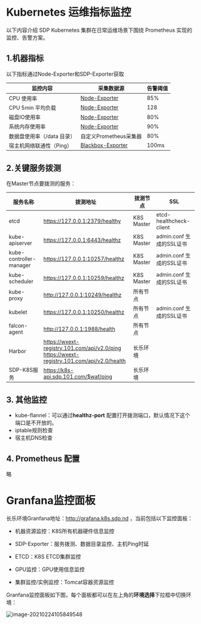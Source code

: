 # Kubernetes 运维指标监控

以下内容介绍 SDP Kubernetes 集群在日常运维场景下围绕 Prometheus 实现的监控、告警方案。

## 1.机器指标

以下指标通过Node-Exporter和SDP-Exporter获取

| 监控内容                | 采集数据源                        | 告警阈值                     |
| ----------------------- | ------------------------------- | ------------------------ |
| CPU 使用率              | [Node-Exporter](https://github.com/prometheus/node_exporter) | 85% |
| CPU 5min 平均负载 | [Node-Exporter](https://github.com/prometheus/node_exporter) | 128 |
| 磁盘IO使用率 | [Node-Exporter](https://github.com/prometheus/node_exporter) | 80% |
| 系统内存使用率 | [Node-Exporter](https://github.com/prometheus/node_exporter) | 90% |
| 数据盘使用率（/data 目录） | 自定义Prometheus采集器 | 80% |
| 宿主机网络联通性（Ping） | [Blackbox-Exporter](https://github.com/prometheus/blackbox_exporter) | 100ms |

## 2.关键服务拨测

在Master节点要拨测的服务：

| 服务名称                | 拨测地址                                                     | 拨测节点   | SSL                      |
| ----------------------- | ------------------------------------------------------------ | ---------- | ------------------------ |
| etcd                    | https://127.0.0.1:2379/healthy                               | K8S Master | etcd-healthcheck-client  |
| kube-apiserver          | https://127.0.0.1:6443/healthz                               | K8S Master | admin.conf 生成的SSL证书 |
| kube-controller-manager | https://127.0.0.1:10257/healthz                              | K8S Master | admin.conf 生成的SSL证书 |
| kube-scheduler          | https://127.0.0.1:10259/healthz                              | K8S Master | admin.conf 生成的SSL证书 |
| kube-proxy              | http://127.0.0.1:10249/healthz                               | 所有节点   |                          |
| kubelet                 | https://127.0.0.1:10250/healthz                              | 所有节点   | admin.conf 生成的SSL证书 |
| falcon-agent            | http://127.0.0.1:1988/health                                 | 所有节点   |                          |
| Harbor                  | https://wxext-registry.101.com/api/v2.0/ping<br />https://wxext-registry.101.com/api/v2.0/health | 长乐环境   |                          |
| SDP-K8S服务             | https://k8s-api.sdp.101.com/$waf/ping                        | 长乐环境   |                          |

## 3. 其他监控

- kube-flannel：可以通过**healthz-port** 配置打开拨测端口，默认情况下这个端口是不开放的。
- iptable规则检查
- 宿主机DNS检查

## 4. Prometheus 配置

略

# Granfana监控面板

长乐环境Granfana地址：http://grafana.k8s.sdp.nd ，当前包括以下监控面板：

- 机器资源监控：K8S所有机器硬件信息监控

- SDP-Exporter：服务拨测、数据目录监控、主机Ping时延

- ETCD：K8S ETCD集群监控

- GPU监控：GPU使用信息监控

- 集群监控/实例监控：Tomcat容器资源监控

Granfana监控面板如下图，每个面板都可以在左上角的**环境选择**下拉框中切换环境：

![image-20210224105849548](..\..\images\k8s\granfana-dashboard.png)



 